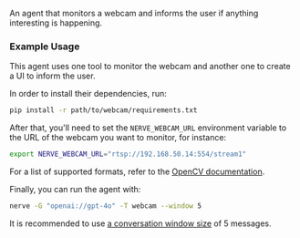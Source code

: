 An agent that monitors a webcam and informs the user if anything interesting is happening.

### Example Usage

This agent uses one tool to monitor the webcam and another one to create a UI to inform the user. 

In order to install their dependencies, run:

```sh
pip install -r path/to/webcam/requirements.txt
```

After that, you'll need to set the `NERVE_WEBCAM_URL` environment variable to the URL of the webcam you want to monitor, for instance:

```sh
export NERVE_WEBCAM_URL="rtsp://192.168.50.14:554/stream1"
```

For a list of supported formats, refer to the [OpenCV documentation](https://docs.opencv.org/4.x/dd/d43/tutorial_py_video_display.html).

Finally, you can run the agent with:

```sh
nerve -G "openai://gpt-4o" -T webcam --window 5
```

It is recommended to use [a conversation window size](https://github.com/evilsocket/nerve/blob/main/docs/tasklets.md#agent-loop-and-conversation-window) of 5 messages.